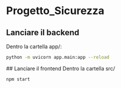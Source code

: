 # Progetto_Sicurezza


## Lanciare il backend
Dentro la cartella app/: 
```bash
python -m uvicorn app.main:app --reload
```

## Lanciare il frontend
Dentro la cartella src/
```bash
npm start
```